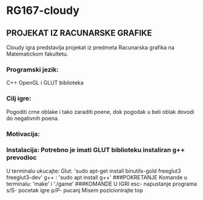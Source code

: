 # RG167-cloudy

## PROJEKAT IZ RACUNARSKE GRAFIKE

Cloudy igra predstavlja projekat iz predmeta Racunarska grafika na Matematickom fakultetu.

### Programski jezik: 

C++ OpenGL i GLUT biblioteka
### Cilj igre: 
Pogoditi crne oblake i tako zaraditi poene, dok pogodak u beli oblak dovodi do negativnih poena.
### Motivacija: 
### Instalacija: Potrebno je imati GLUT biblioteku instaliran g++ prevodioc
U terminalu ukucajte: 
Glut: 'sudo apt-get install binutils-gold freeglut3 freeglut3-dev'
g++ : 'sudo apt install g++'
###POKRETANJE
Komande u terminalu: 'make' i './game'
###KOMANDE U IGRI
esc- napustanje programa
s/S- pocetak igre
p/P- pucanj
Misem pozicionirajte top 
